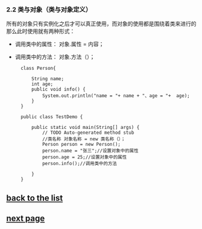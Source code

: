 ### 2.2 类与对象（类与对象定义） ###

所有的对象只有实例化之后才可以真正使用，而对象的使用都是围绕着类来进行的那么此时使用就有两种形式：
	
- 调用类中的属性： 对象.属性 = 内容；
- 调用类中的方法： 对象.方法（）；

		class Person{
		
			String name;
			int age;
			public void info() {
				System.out.println("name = "+ name + "、age = "+  age);
			}
		}

		public class TestDemo {
	
			public static void main(String[] args) {
				// TODO Auto-generated method stub
				//类名称 对象名称 = new 类名称（）；
				Person person = new Person();
				person.name = "张三";//设置对象中的属性
				person.age = 25;//设置对象中的属性
				person.info();//调用类中的方法
						
			}
		}



## [back to the list](learnJava)
## [next page](course4)
